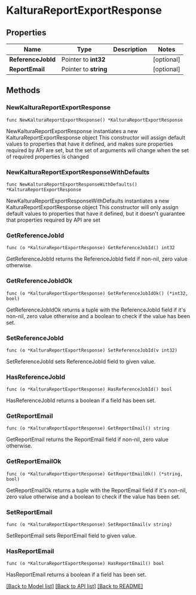 # KalturaReportExportResponse

## Properties

Name | Type | Description | Notes
------------ | ------------- | ------------- | -------------
**ReferenceJobId** | Pointer to **int32** |  | [optional] 
**ReportEmail** | Pointer to **string** |  | [optional] 

## Methods

### NewKalturaReportExportResponse

`func NewKalturaReportExportResponse() *KalturaReportExportResponse`

NewKalturaReportExportResponse instantiates a new KalturaReportExportResponse object
This constructor will assign default values to properties that have it defined,
and makes sure properties required by API are set, but the set of arguments
will change when the set of required properties is changed

### NewKalturaReportExportResponseWithDefaults

`func NewKalturaReportExportResponseWithDefaults() *KalturaReportExportResponse`

NewKalturaReportExportResponseWithDefaults instantiates a new KalturaReportExportResponse object
This constructor will only assign default values to properties that have it defined,
but it doesn't guarantee that properties required by API are set

### GetReferenceJobId

`func (o *KalturaReportExportResponse) GetReferenceJobId() int32`

GetReferenceJobId returns the ReferenceJobId field if non-nil, zero value otherwise.

### GetReferenceJobIdOk

`func (o *KalturaReportExportResponse) GetReferenceJobIdOk() (*int32, bool)`

GetReferenceJobIdOk returns a tuple with the ReferenceJobId field if it's non-nil, zero value otherwise
and a boolean to check if the value has been set.

### SetReferenceJobId

`func (o *KalturaReportExportResponse) SetReferenceJobId(v int32)`

SetReferenceJobId sets ReferenceJobId field to given value.

### HasReferenceJobId

`func (o *KalturaReportExportResponse) HasReferenceJobId() bool`

HasReferenceJobId returns a boolean if a field has been set.

### GetReportEmail

`func (o *KalturaReportExportResponse) GetReportEmail() string`

GetReportEmail returns the ReportEmail field if non-nil, zero value otherwise.

### GetReportEmailOk

`func (o *KalturaReportExportResponse) GetReportEmailOk() (*string, bool)`

GetReportEmailOk returns a tuple with the ReportEmail field if it's non-nil, zero value otherwise
and a boolean to check if the value has been set.

### SetReportEmail

`func (o *KalturaReportExportResponse) SetReportEmail(v string)`

SetReportEmail sets ReportEmail field to given value.

### HasReportEmail

`func (o *KalturaReportExportResponse) HasReportEmail() bool`

HasReportEmail returns a boolean if a field has been set.


[[Back to Model list]](../README.md#documentation-for-models) [[Back to API list]](../README.md#documentation-for-api-endpoints) [[Back to README]](../README.md)


